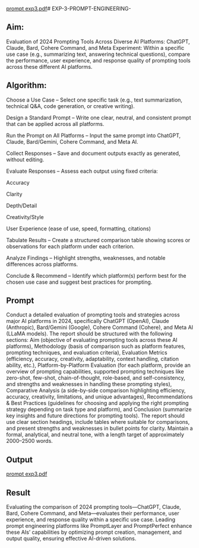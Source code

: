 [prompt exp3.pdf](https://github.com/user-attachments/files/22130828/prompt.exp3.pdf)# EXP-3-PROMPT-ENGINEERING-

## Aim: 
Evaluation of 2024 Prompting Tools Across Diverse AI Platforms: 
ChatGPT, Claude, Bard, Cohere Command, and Meta
Experiment:
Within a specific use case (e.g., summarizing text, answering technical questions), compare the performance, user experience, and response quality of prompting tools across these different AI platforms.

## Algorithm:
Choose a Use Case – Select one specific task (e.g., text summarization, technical Q&A, code generation, or creative writing).

Design a Standard Prompt – Write one clear, neutral, and consistent prompt that can be applied across all platforms.

Run the Prompt on All Platforms – Input the same prompt into ChatGPT, Claude, Bard/Gemini, Cohere Command, and Meta AI.

Collect Responses – Save and document outputs exactly as generated, without editing.

Evaluate Responses – Assess each output using fixed criteria:

Accuracy

Clarity

Depth/Detail

Creativity/Style

User Experience (ease of use, speed, formatting, citations)

Tabulate Results – Create a structured comparison table showing scores or observations for each platform under each criterion.

Analyze Findings – Highlight strengths, weaknesses, and notable differences across platforms.

Conclude & Recommend – Identify which platform(s) perform best for the chosen use case and suggest best practices for prompting.

## Prompt
Conduct a detailed evaluation of prompting tools and strategies across major AI platforms in 2024, specifically ChatGPT (OpenAI), Claude (Anthropic), Bard/Gemini (Google), Cohere Command (Cohere), and Meta AI (LLaMA models). The report should be structured with the following sections: Aim (objective of evaluating prompting tools across these AI platforms), Methodology (basis of comparison such as platform features, prompting techniques, and evaluation criteria), Evaluation Metrics (efficiency, accuracy, creativity, adaptability, context handling, citation ability, etc.), Platform-by-Platform Evaluation (for each platform, provide an overview of prompting capabilities, supported prompting techniques like zero-shot, few-shot, chain-of-thought, role-based, and self-consistency, and strengths and weaknesses in handling these prompting styles), Comparative Analysis (a side-by-side comparison highlighting efficiency, accuracy, creativity, limitations, and unique advantages), Recommendations & Best Practices (guidelines for choosing and applying the right prompting strategy depending on task type and platform), and Conclusion (summarize key insights and future directions for prompting tools). The report should use clear section headings, include tables where suitable for comparisons, and present strengths and weaknesses in bullet points for clarity. Maintain a formal, analytical, and neutral tone, with a length target of approximately 2000–2500 words.

## Output
[prompt exp3.pdf](https://github.com/user-attachments/files/22130830/prompt.exp3.pdf)




## Result
Evaluating the comparison of 2024 prompting tools—ChatGPT, Claude, Bard, Cohere Command, and Meta—evaluates their performance, user experience, and response quality within a specific use case. Leading prompt engineering platforms like PromptLayer and PromptPerfect enhance these AIs’ capabilities by optimizing prompt creation, management, and output quality, ensuring effective AI-driven solutions.
